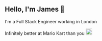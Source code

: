 ## Hello, I'm James 👋

I'm a Full Stack Engineer working in London

Infinitely better at Mario Kart than you <img src="https://user-images.githubusercontent.com/93214884/211018331-5e4d3737-9f86-408f-b7e2-c2561c201faa.png" width="20"/>
